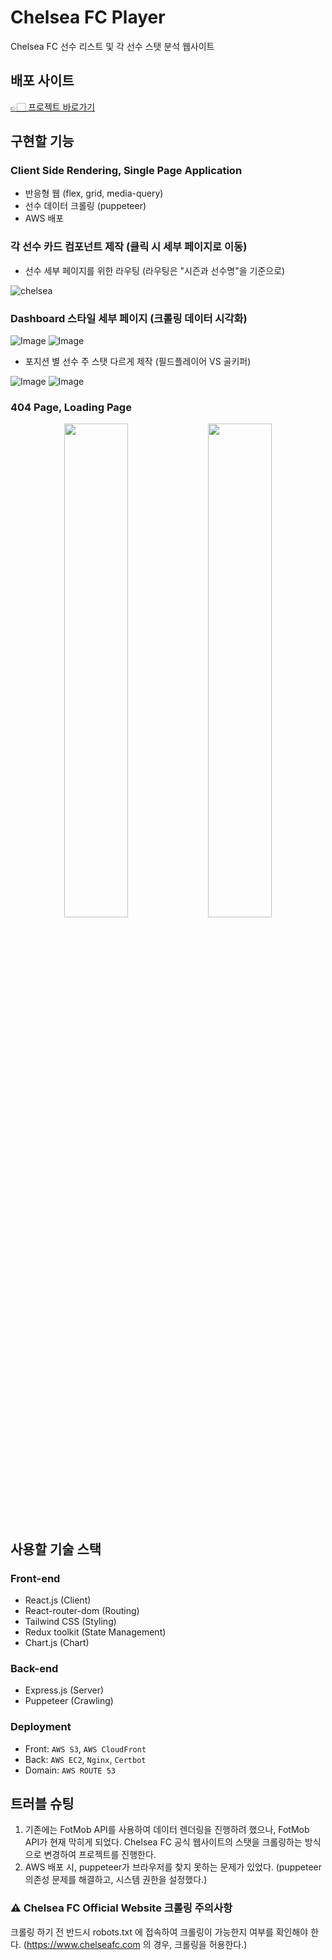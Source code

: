 # Chelsea FC Player

Chelsea FC 선수 리스트 및 각 선수 스탯 분석 웹사이트

## 배포 사이트

[👉🏻 프로젝트 바로가기](https://chelseafcplayer.com/)

## 구현할 기능

### Client Side Rendering, Single Page Application

-   반응형 웹 (flex, grid, media-query)
-   선수 데이터 크롤링 (puppeteer)
-   AWS 배포

### 각 선수 카드 컴포넌트 제작 (클릭 시 세부 페이지로 이동)

-   선수 세부 페이지를 위한 라우팅 (라우팅은 "시즌과 선수명"을 기준으로)

![chelsea](https://github.com/user-attachments/assets/f846a0c8-b279-4a6a-a93c-aeb7386d1853)

### Dashboard 스타일 세부 페이지 (크롤링 데이터 시각화)

![Image](https://github.com/user-attachments/assets/4773d53d-139f-45cb-81f1-7722c14920ba)
![Image](https://github.com/user-attachments/assets/c7ae216d-61f0-4277-b0e9-113ab3cb88d2)

-   포지션 별 선수 주 스탯 다르게 제작 (필드플레이어 VS 골키퍼)

![Image](https://github.com/user-attachments/assets/a57da81b-82ef-45d1-b354-04dafd49bcd3)
![Image](https://github.com/user-attachments/assets/358fd80f-ee96-42bf-bfae-e102310a440e)

### 404 Page, Loading Page

<p align="center">
  <img src="https://github.com/user-attachments/assets/9ffcf54a-d096-481d-9dad-8e9b051e5c50" width="45%">
  <img src="https://github.com/user-attachments/assets/bb974876-3cbf-4c22-9a8e-52d4158888b7" width="45%">
</p>

## 사용할 기술 스택

### Front-end

-   React.js (Client)
-   React-router-dom (Routing)
-   Tailwind CSS (Styling)
-   Redux toolkit (State Management)
-   Chart.js (Chart)

### Back-end

-   Express.js (Server)
-   Puppeteer (Crawling)

### Deployment

-   Front: `AWS S3`, `AWS CloudFront`
-   Back: `AWS EC2`, `Nginx`, `Certbot`
-   Domain: `AWS ROUTE 53`

## 트러블 슈팅

1. 기존에는 FotMob API를 사용하여 데이터 렌더링을 진행하려 했으나, FotMob API가 현재 막히게 되었다. Chelsea FC 공식 웹사이트의 스탯을 크롤링하는 방식으로 변경하여 프로젝트를 진행한다.
2. AWS 배포 시, puppeteer가 브라우저를 찾지 못하는 문제가 있었다. (puppeteer 의존성 문제를 해결하고, 시스템 권한을 설정했다.)

### ⚠️ Chelsea FC Official Website 크롤링 주의사항

크롤링 하기 전 반드시 robots.txt 에 접속하여 크롤링이 가능한지 여부를 확인해야 한다.
(https://www.chelseafc.com 의 경우, 크롤링을 허용한다.)
